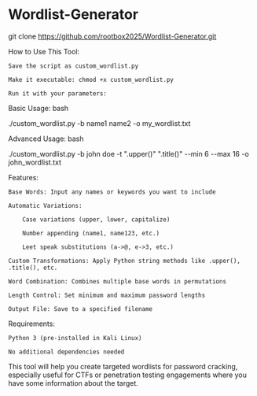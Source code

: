 # Wordlist-Generator


git clone https://github.com/rootbox2025/Wordlist-Generator.git

How to Use This Tool:

    Save the script as custom_wordlist.py

    Make it executable: chmod +x custom_wordlist.py

    Run it with your parameters:

Basic Usage:
bash

./custom_wordlist.py -b name1 name2 -o my_wordlist.txt

Advanced Usage:
bash

./custom_wordlist.py -b john doe -t ".upper()" ".title()" --min 6 --max 16 -o john_wordlist.txt

Features:

    Base Words: Input any names or keywords you want to include

    Automatic Variations:

        Case variations (upper, lower, capitalize)

        Number appending (name1, name123, etc.)

        Leet speak substitutions (a->@, e->3, etc.)

    Custom Transformations: Apply Python string methods like .upper(), .title(), etc.

    Word Combination: Combines multiple base words in permutations

    Length Control: Set minimum and maximum password lengths

    Output File: Save to a specified filename

Requirements:

    Python 3 (pre-installed in Kali Linux)

    No additional dependencies needed

This tool will help you create targeted wordlists for password cracking, especially useful for CTFs or penetration testing engagements where you have some information about the target.

